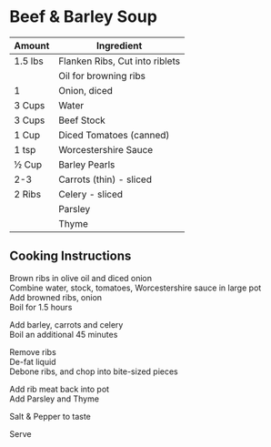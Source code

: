 # Beef & Barley Soup  
  
|Amount|Ingredient|  
|----|----|  
1.5 lbs | Flanken Ribs, Cut into riblets  
 || Oil for browning ribs  
1 | Onion, diced  
3 Cups | Water  
3 Cups | Beef Stock  
1 Cup | Diced Tomatoes (canned)  
1 tsp | Worcestershire Sauce  
½ Cup | Barley Pearls  
2-3 | Carrots (thin) - sliced  
2 Ribs | Celery - sliced  
 || Parsley  
 || Thyme  
  
## Cooking Instructions  
Brown ribs in olive oil and diced onion  
Combine water, stock, tomatoes, Worcestershire sauce in large pot  
Add browned ribs, onion  
Boil for 1.5 hours  
  
Add barley, carrots and celery  
Boil an additional 45 minutes  
  
Remove ribs  
De-fat liquid  
Debone ribs, and chop into bite-sized pieces  
  
Add rib meat back into pot  
Add Parsley and Thyme  
  
Salt & Pepper to taste  
  
Serve  
  